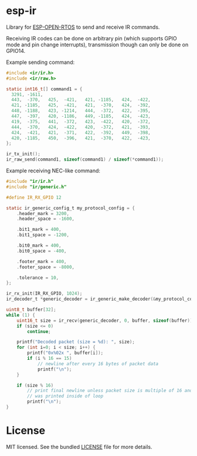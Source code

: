 esp-ir
======

Library for [ESP-OPEN-RTOS](https://github.com/SuperHouse/esp-open-rtos) to send and receive IR commands.

Receiving IR codes can be done on arbitrary pin (which supports GPIO mode and pin change interrupts),
transmission though can only be done on GPIO14.

Example sending command:
```c
#include <ir/ir.h>
#include <ir/raw.h>

static int16_t[] command1 = {
  3291, -1611,
  443,  -370,   425,  -421,   421, -1185,   424,  -422,
  421, -1185,   425,  -421,   421,  -370,   424,  -392,
  448, -1188,   423, -1214,   444,  -372,   422,  -395,
  447,  -397,   420, -1186,   449, -1185,   424,  -423,
  419,  -375,   441,  -372,   423,  -422,   420,  -372,
  444,  -370,   424,  -422,   420,  -372,   421,  -393,
  424,  -421,   421,  -371,   422,  -392,   449,  -398,
  420, -1185,   450,  -396,   421,  -370,   422,  -423,
};

ir_tx_init();
ir_raw_send(command1, sizeof(command1) / sizeof(*command1));
```

Example receiving NEC-like command:
```c
#include "ir/ir.h"
#include "ir/generic.h"

#define IR_RX_GPIO 12

static ir_generic_config_t my_protocol_config = {
    .header_mark = 3200,
    .header_space = -1600,

    .bit1_mark = 400,
    .bit1_space = -1200,

    .bit0_mark = 400,
    .bit0_space = -400,

    .footer_mark = 400,
    .footer_space = -8000,

    .tolerance = 10,
};

ir_rx_init(IR_RX_GPIO, 1024);
ir_decoder_t *generic_decoder = ir_generic_make_decoder(&my_protocol_config);

uint8_t buffer[32];
while (1) {
    uint16_t size = ir_recv(generic_decoder, 0, buffer, sizeof(buffer));
    if (size <= 0)
        continue;

    printf("Decoded packet (size = %d): ", size);
    for (int i=0; i < size; i++) {
        printf("0x%02x ", buffer[i]);
        if (i % 16 == 15)
            // newline after every 16 bytes of packet data
            printf("\n");
    }

    if (size % 16)
        // print final newline unless packet size is multiple of 16 and newline
        // was printed inside of loop
        printf("\n");
}
```

License
=======

MIT licensed. See the bundled [LICENSE](https://github.com/maximkulkin/esp-ir-i2s/blob/master/LICENSE) file for more details.
